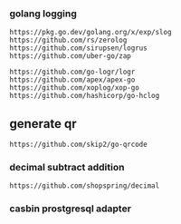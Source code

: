### golang logging

    https://pkg.go.dev/golang.org/x/exp/slog
    https://github.com/rs/zerolog
    https://github.com/sirupsen/logrus
    https://github.com/uber-go/zap
    
    https://github.com/go-logr/logr
    https://github.com/apex/apex-go
    https://github.com/xoplog/xop-go
    https://github.com/hashicorp/go-hclog

## generate qr

    https://github.com/skip2/go-qrcode

### decimal subtract addition

```
https://github.com/shopspring/decimal
```



### casbin prostgresql adapter

```

```
